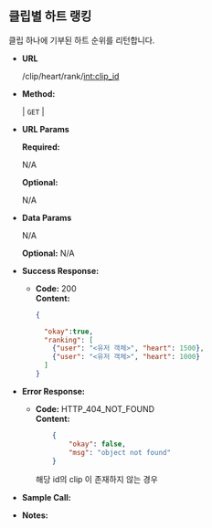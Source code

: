 **클립별 하트 랭킹**
----
  
  클립 하나에 기부된 하트 순위를 리턴합니다.

* **URL**

  /clip/heart/rank/<int:clip_id>

* **Method:**
  
  | `GET` |
  
*  **URL Params**

   **Required:**
 
   N/A
   
   **Optional:**
 
   N/A

* **Data Params**

    N/A
    
    **Optional:**
    N/A

* **Success Response:**
  
  * **Code:** 200 <br />
    **Content:** 
    ```json
    {

      "okay":true, 
      "ranking": [
        {"user": "<유저 객체>", "heart": 1500},
        {"user": "<유저 객체>", "heart": 1000}
      ]
    }
    ```
 
* **Error Response:**

  * **Code:** HTTP_404_NOT_FOUND <br />
    **Content:** 
    ```json
        {
            "okay": false,
            "msg": "object not found"
        }
    ```
    해당 id의 clip 이 존재하지 않는 경우

* **Sample Call:**


* **Notes:**

